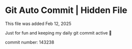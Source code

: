# Git Auto Commit | Hidden File

This file was added Feb 12, 2025

Just for fun and keeping my daily git commit active 🤪

commit number: 143238
